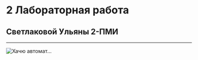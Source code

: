 # 2 Лабораторная работа 
## Светлаковой Ульяны 2-ПМИ

----------

![Хачю автомат...](https://kittycoin.cat/images/coin.gif)
